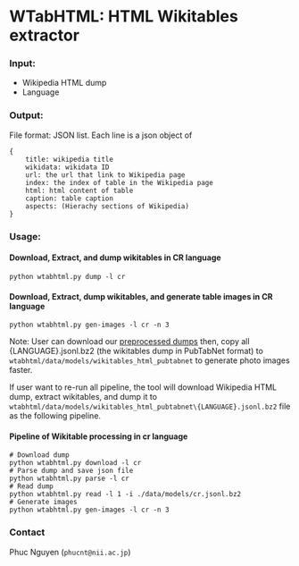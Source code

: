 # WTabHTML: HTML Wikitables extractor 

### Input:
- Wikipedia HTML dump
- Language

### Output:
File format: JSON list. Each line is a json object of
```
{
    title: wikipedia title
    wikidata: wikidata ID
    url: the url that link to Wikipedia page
    index: the index of table in the Wikipedia page
    html: html content of table
    caption: table caption
    aspects: (Hierachy sections of Wikipedia)  
}
```

### Usage:
#### Download, Extract, and dump wikitables in CR language
```shell
python wtabhtml.py dump -l cr
```

#### Download, Extract, dump wikitables, and generate table images in CR language 

```shell
python wtabhtml.py gen-images -l cr -n 3
```
Note: User can download our [preprocessed dumps](https://drive.google.com/drive/folders/1wU5zdHcb3egxpwyluZCqVBIZnSanUwqN?usp=sharing) then, copy all {LANGUAGE}.jsonl.bz2 (the wikitables dump in PubTabNet format) to `wtabhtml/data/models/wikitables_html_pubtabnet` to generate photo images faster.


If user want to re-run all pipeline, the tool will download Wikipedia HTML dump, extract wikitables, and dump it to `wtabhtml/data/models/wikitables_html_pubtabnet\{LANGUAGE}.jsonl.bz2` file as the following pipeline.

#### Pipeline of Wikitable processing in cr language
```shell
# Download dump
python wtabhtml.py download -l cr
# Parse dump and save json file
python wtabhtml.py parse -l cr
# Read dump
python wtabhtml.py read -l 1 -i ./data/models/cr.jsonl.bz2
# Generate images
python wtabhtml.py gen-images -l cr -n 3
```

### Contact
Phuc Nguyen (`phucnt@nii.ac.jp`)
